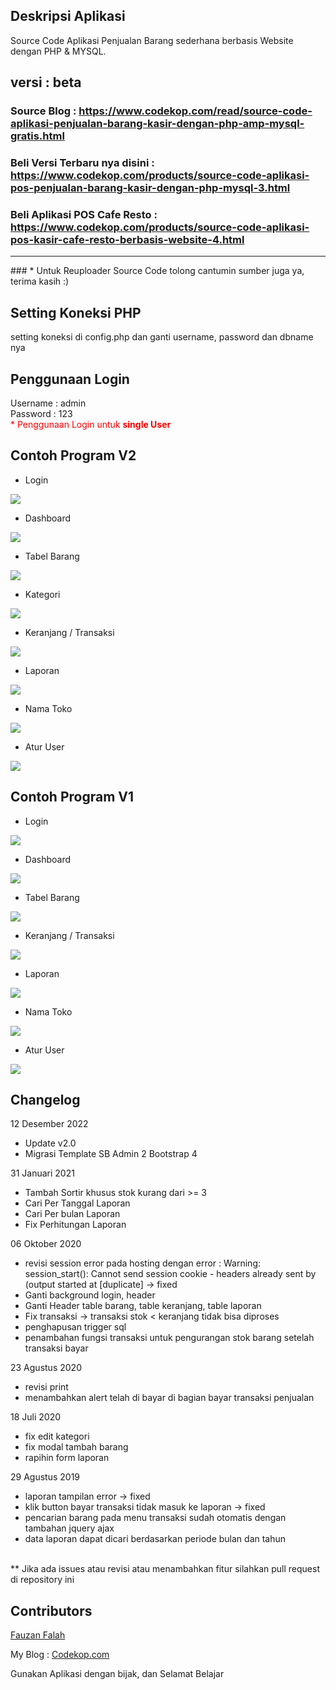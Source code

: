 ## Deskripsi Aplikasi 
Source Code Aplikasi Penjualan Barang sederhana berbasis Website dengan PHP & MYSQL.

## versi : <a>beta</a>

### Source Blog : <a href="https://www.codekop.com/read/source-code-aplikasi-penjualan-barang-kasir-dengan-php-amp-mysql-gratis.html">https://www.codekop.com/read/source-code-aplikasi-penjualan-barang-kasir-dengan-php-amp-mysql-gratis.html</a>

### Beli Versi Terbaru nya disini : <a href="https://www.codekop.com/products/source-code-aplikasi-pos-penjualan-barang-kasir-dengan-php-mysql-3.html">https://www.codekop.com/products/source-code-aplikasi-pos-penjualan-barang-kasir-dengan-php-mysql-3.html</a>
### Beli Aplikasi POS Cafe Resto : <a href="https://www.codekop.com/products/source-code-aplikasi-pos-kasir-cafe-resto-berbasis-website-4.html">https://www.codekop.com/products/source-code-aplikasi-pos-kasir-cafe-resto-berbasis-website-4.html</a>
<hr>
### * Untuk Reuploader Source Code tolong cantumin sumber juga ya, terima kasih :)

## Setting Koneksi PHP
setting koneksi di config.php dan ganti username, password dan dbname nya

## Penggunaan Login
Username : admin
<br/>
Password : 123
<br>
<span style="color:red">* Penggunaan Login untuk <b>single User</b> </span>

## Contoh Program V2
- Login
<img src="https://raw.githubusercontent.com/fauzan1892/pos-kasir-php/master/assets/img/picv2/1.png">

- Dashboard 
<img src="https://raw.githubusercontent.com/fauzan1892/pos-kasir-php/master/assets/img/picv2/2.png">

- Tabel Barang
<img src="https://raw.githubusercontent.com/fauzan1892/pos-kasir-php/master/assets/img/picv2/3.png">

- Kategori
<img src="https://raw.githubusercontent.com/fauzan1892/pos-kasir-php/master/assets/img/picv2/4.png">

- Keranjang / Transaksi
<img src="https://raw.githubusercontent.com/fauzan1892/pos-kasir-php/master/assets/img/picv2/5.png">

- Laporan 
<img src="https://raw.githubusercontent.com/fauzan1892/pos-kasir-php/master/assets/img/picv2/6.png">

- Nama Toko 
<img src="https://raw.githubusercontent.com/fauzan1892/pos-kasir-php/master/assets/img/picv2/7.png">

- Atur User 
<img src="https://raw.githubusercontent.com/fauzan1892/pos-kasir-php/master/assets/img/picv2/8.png">

## Contoh Program V1
- Login
<img src="https://raw.githubusercontent.com/fauzan1892/pos-kasir-php/master/assets/img/pic/login.png">

- Dashboard 
<img src="https://raw.githubusercontent.com/fauzan1892/pos-kasir-php/master/assets/img/pic/1.png">

- Tabel Barang
<img src="https://raw.githubusercontent.com/fauzan1892/pos-kasir-php/master/assets/img/pic/2.png">

- Keranjang / Transaksi
<img src="https://raw.githubusercontent.com/fauzan1892/pos-kasir-php/master/assets/img/pic/4.png">

- Laporan 
<img src="https://raw.githubusercontent.com/fauzan1892/pos-kasir-php/master/assets/img/pic/5.png">

- Nama Toko 
<img src="https://raw.githubusercontent.com/fauzan1892/pos-kasir-php/master/assets/img/pic/6.png">

- Atur User 
<img src="https://raw.githubusercontent.com/fauzan1892/pos-kasir-php/master/assets/img/pic/7.png">

## Changelog
12 Desember 2022<br>
- Update v2.0
- Migrasi Template SB Admin 2 Bootstrap 4

31 Januari 2021<br>
- Tambah Sortir khusus stok kurang dari >= 3
- Cari Per Tanggal Laporan 
- Cari Per bulan Laporan
- Fix Perhitungan Laporan

06 Oktober 2020<br>
- revisi session error pada hosting dengan error : 
Warning: session_start(): Cannot send session cookie - headers already sent by (output started at [duplicate] -> fixed
- Ganti background login, header
- Ganti Header table barang, table keranjang, table laporan
- Fix transaksi -> transaksi stok < keranjang tidak bisa diproses
- penghapusan trigger sql
- penambahan fungsi transaksi untuk pengurangan stok barang setelah transaksi bayar 

23 Agustus 2020<br>
- revisi print
- menambahkan alert telah di bayar di bagian bayar transaksi penjualan

18 Juli 2020<br>
- fix edit kategori
- fix modal tambah barang
- rapihin form laporan

29 Agustus 2019 <br>
- laporan tampilan error  -> fixed
- klik button bayar transaksi  tidak masuk ke laporan -> fixed
- pencarian barang pada menu transaksi sudah otomatis dengan tambahan jquery ajax
- data laporan dapat dicari berdasarkan periode bulan dan tahun

<br>
** Jika ada issues atau revisi atau menambahkan fitur silahkan pull request di repository ini

## Contributors
<a href="https://fauzan.codekop.com/"> Fauzan Falah</a>

My Blog : <a href="https://www.codekop.com/"> Codekop.com</a>

Gunakan Aplikasi dengan bijak, dan Selamat Belajar
